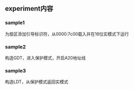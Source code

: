## experiment内容

### sample1

为扇区添加引导标识符，从0000:7c00载入并在16位实模式下运行

### sample2

构造GDT，进入保护模式，开启A20地址线

### sample3

构造LDT，从保护模式返回实模式